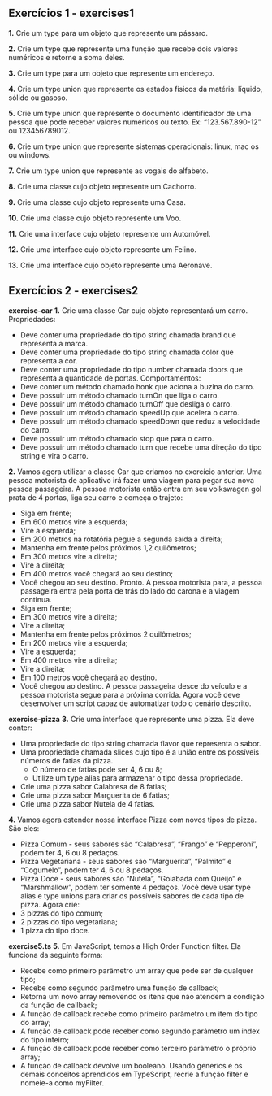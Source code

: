 ## Exercícios 1 - exercises1

**1.** Crie um type para um objeto que represente um pássaro.

**2.** Crie um type que represente uma função que recebe dois valores numéricos e retorne a soma deles.

**3.** Crie um type para um objeto que represente um endereço.

**4.** Crie um type union que represente os estados físicos da matéria: líquido, sólido ou gasoso.

**5.** Crie um type union que represente o documento identificador de uma pessoa que pode receber valores numéricos ou texto. Ex: “123.567.890-12” ou 123456789012.

**6.** Crie um type union que represente sistemas operacionais: linux, mac os ou windows.

**7.** Crie um type union que represente as vogais do alfabeto.

**8.** Crie uma classe cujo objeto represente um Cachorro.

**9.** Crie uma classe cujo objeto represente uma Casa.

**10.** Crie uma classe cujo objeto represente um Voo.

**11.** Crie uma interface cujo objeto represente um Automóvel.

**12.** Crie uma interface cujo objeto represente um Felino.

**13.** Crie uma interface cujo objeto represente uma Aeronave.

## Exercícios 2 - exercises2

**exercise-car**
**1.** Crie uma classe Car cujo objeto representará um carro.
Propriedades:
* Deve conter uma propriedade do tipo string chamada brand que representa a marca.
* Deve conter uma propriedade do tipo string chamada color que representa a cor.
* Deve conter uma propriedade do tipo number chamada doors que representa a quantidade de portas.
Comportamentos:
* Deve conter um método chamado honk que aciona a buzina do carro.
* Deve possuir um método chamado turnOn que liga o carro.
* Deve possuir um método chamado turnOff que desliga o carro.
* Deve possuir um método chamado speedUp que acelera o carro.
* Deve possuir um método chamado speedDown que reduz a velocidade do carro.
* Deve possuir um método chamado stop que para o carro.
* Deve possuir um método chamado turn que recebe uma direção do tipo string e vira o carro.

**2.** Vamos agora utilizar a classe Car que criamos no exercício anterior. Uma pessoa motorista de aplicativo irá fazer uma viagem para pegar sua nova pessoa passageira. A pessoa motorista então entra em seu volkswagen gol prata de 4 portas, liga seu carro e começa o trajeto:
* Siga em frente;
* Em 600 metros vire a esquerda;
* Vire a esquerda;
* Em 200 metros na rotatória pegue a segunda saída a direita;
* Mantenha em frente pelos próximos 1,2 quilômetros;
* Em 300 metros vire a direita;
* Vire a direita;
* Em 400 metros você chegará ao seu destino;
* Você chegou ao seu destino.
Pronto. A pessoa motorista para, a pessoa passageira entra pela porta de trás do lado do carona e a viagem continua.
* Siga em frente;
* Em 300 metros vire a direita;
* Vire a direita;
* Mantenha em frente pelos próximos 2 quilômetros;
* Em 200 metros vire a esquerda;
* Vire a esquerda;
* Em 400 metros vire a direita;
* Vire a direita;
* Em 100 metros você chegará ao destino.
* Você chegou ao destino.
A pessoa passageira desce do veículo e a pessoa motorista segue para a próxima corrida.
Agora você deve desenvolver um script capaz de automatizar todo o cenário descrito.

**exercise-pizza**
**3.** Crie uma interface que represente uma pizza. Ela deve conter:
* Uma propriedade do tipo string chamada flavor que representa o sabor.
* Uma propriedade chamada slices cujo tipo é a união entre os possíveis números de fatias da pizza.
	* O número de fatias pode ser 4, 6 ou 8;
	* Utilize um type alias para armazenar o tipo dessa propriedade.
* Crie uma pizza sabor Calabresa de 8 fatias;
* Crie uma pizza sabor Marguerita de 6 fatias;
* Crie uma pizza sabor Nutela de 4 fatias.

**4.** Vamos agora estender nossa interface Pizza com novos tipos de pizza. São eles:
* Pizza Comum - seus sabores são “Calabresa”, “Frango” e “Pepperoni”, podem ter 4, 6 ou 8 pedaços.
* Pizza Vegetariana - seus sabores são “Marguerita”, “Palmito” e “Cogumelo”, podem ter 4, 6 ou 8 pedaços.
* Pizza Doce - seus sabores são “Nutela”, “Goiabada com Queijo” e “Marshmallow”, podem ter somente 4 pedaços.
Você deve usar type alias e type unions para criar os possíveis sabores de cada tipo de pizza.
Agora crie:
* 3 pizzas do tipo comum;
* 2 pizzas do tipo vegetariana;
* 1 pizza do tipo doce.

**exercise5.ts**
**5.** Em JavaScript, temos a High Order Function filter. Ela funciona da seguinte forma:
* Recebe como primeiro parâmetro um array que pode ser de qualquer tipo;
* Recebe como segundo parâmetro uma função de callback;
* Retorna um novo array removendo os itens que não atendem a condição da função de callback;
* A função de callback recebe como primeiro parâmetro um item do tipo do array;
* A função de callback pode receber como segundo parâmetro um index do tipo inteiro;
* A função de callback pode receber como terceiro parâmetro o próprio array;
* A função de callback devolve um booleano.
Usando generics e os demais conceitos aprendidos em TypeScript, recrie a função filter e nomeie-a como myFilter.